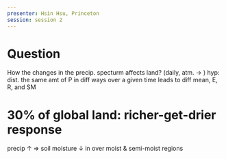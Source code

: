 ```yaml
---
presenter: Hsin Hsu, Princeton
session: session 2
---
```

# Question
How the changes in the precip. specturm affects land? (daily, atm. $\rightarrow$ )
hyp: dist. the same amt of P in diff ways over a given time leads to diff mean, E, R, and SM

# 30% of global land: richer-get-drier response
precip $\uparrow$ $\Rightarrow$ soil moisture $\downarrow$ in over moist & semi-moist regions
